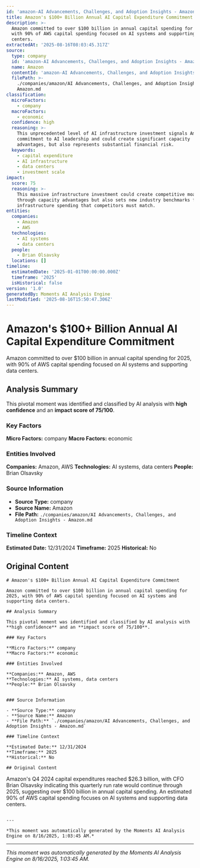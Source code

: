 ```yaml
---
id: 'amazon-AI Advancements, Challenges, and Adoption Insights - Amazon-moment-4'
title: Amazon's $100+ Billion Annual AI Capital Expenditure Commitment
description: >-
  Amazon committed to over $100 billion in annual capital spending for 2025,
  with 90% of AWS capital spending focused on AI systems and supporting data
  centers.
extractedAt: '2025-08-16T08:03:45.317Z'
source:
  type: company
  id: 'amazon-AI Advancements, Challenges, and Adoption Insights - Amazon'
  name: Amazon
  contentId: 'amazon-AI Advancements, Challenges, and Adoption Insights - Amazon'
  filePath: >-
    ./companies/amazon/AI Advancements, Challenges, and Adoption Insights -
    Amazon.md
classification:
  microFactors:
    - company
  macroFactors:
    - economic
  confidence: high
  reasoning: >-
    This unprecedented level of AI infrastructure investment signals Amazon's
    commitment to AI leadership and could create significant capacity
    advantages, but also represents substantial financial risk.
  keywords:
    - capital expenditure
    - AI infrastructure
    - data centers
    - investment scale
impact:
  score: 75
  reasoning: >-
    This massive infrastructure investment could create competitive moats
    through capacity advantages but also sets new industry benchmarks for AI
    infrastructure spending that competitors must match.
entities:
  companies:
    - Amazon
    - AWS
  technologies:
    - AI systems
    - data centers
  people:
    - Brian Olsavsky
  locations: []
timeline:
  estimatedDate: '2025-01-01T00:00:00.000Z'
  timeframe: '2025'
  isHistorical: false
version: '1.0'
generatedBy: Moments AI Analysis Engine
lastModified: '2025-08-16T15:50:47.306Z'
---
```

# Amazon's $100+ Billion Annual AI Capital Expenditure Commitment

Amazon committed to over $100 billion in annual capital spending for 2025, with 90% of AWS capital spending focused on AI systems and supporting data centers.

## Analysis Summary

This pivotal moment was identified and classified by AI analysis with **high confidence** and an **impact score of 75/100**.

### Key Factors

**Micro Factors:** company
**Macro Factors:** economic

### Entities Involved

**Companies:** Amazon, AWS
**Technologies:** AI systems, data centers
**People:** Brian Olsavsky


### Source Information

- **Source Type:** company
- **Source Name:** Amazon
- **File Path:** `./companies/amazon/AI Advancements, Challenges, and Adoption Insights - Amazon.md`

### Timeline Context

**Estimated Date:** 12/31/2024
**Timeframe:** 2025
**Historical:** No

## Original Content

```
# Amazon's $100+ Billion Annual AI Capital Expenditure Commitment

Amazon committed to over $100 billion in annual capital spending for 2025, with 90% of AWS capital spending focused on AI systems and supporting data centers.

## Analysis Summary

This pivotal moment was identified and classified by AI analysis with **high confidence** and an **impact score of 75/100**.

### Key Factors

**Micro Factors:** company
**Macro Factors:** economic

### Entities Involved

**Companies:** Amazon, AWS
**Technologies:** AI systems, data centers
**People:** Brian Olsavsky


### Source Information

- **Source Type:** company
- **Source Name:** Amazon
- **File Path:** `./companies/amazon/AI Advancements, Challenges, and Adoption Insights - Amazon.md`

### Timeline Context

**Estimated Date:** 12/31/2024
**Timeframe:** 2025
**Historical:** No

## Original Content

```
Amazon's Q4 2024 capital expenditures reached $26.3 billion, with CFO Brian Olsavsky indicating this quarterly run rate would continue through 2025, suggesting over $100 billion in annual capital spending. An estimated 90% of AWS capital spending focuses on AI systems and supporting data centers.
```

---

*This moment was automatically generated by the Moments AI Analysis Engine on 8/16/2025, 1:03:45 AM.*

```

---

*This moment was automatically generated by the Moments AI Analysis Engine on 8/16/2025, 1:03:45 AM.*
